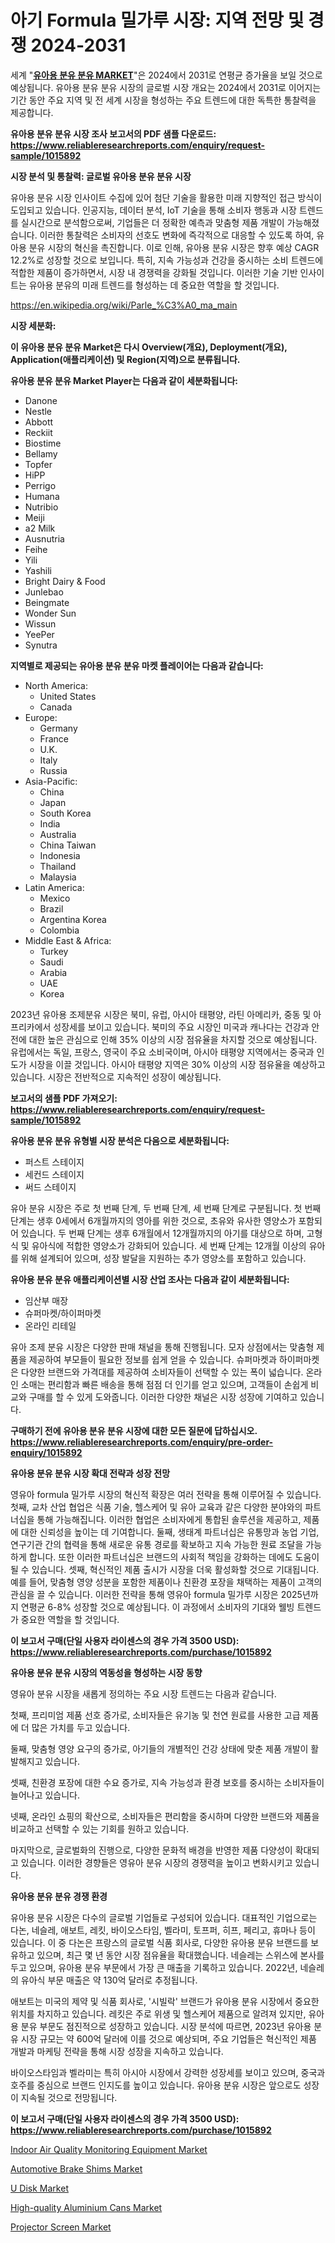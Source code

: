 <p><h1>아기 Formula 밀가루 시장: 지역 전망 및 경쟁 2024-2031</h1></p><p>세계 "<strong><a href="https://www.reliableresearchreports.com/infant-formula-milk-powder-r1015892?utm_campaign=106&utm_medium=8&utm_source=Github&utm_content=ia&utm_term=19102024&utm_id=infant-formula-milk-powder">유아용 분유 분유 MARKET</a></strong>"은 2024에서 2031로 연평균 증가율을 보일 것으로 예상됩니다. 유아용 분유 분유 시장의 글로벌 시장 개요는 2024에서 2031로 이어지는 기간 동안 주요 지역 및 전 세계 시장을 형성하는 주요 트렌드에 대한 독특한 통찰력을 제공합니다.</p>
<p><strong>유아용 분유 분유 시장 조사 보고서의 PDF 샘플 다운로드: <a href="https://www.reliableresearchreports.com/enquiry/request-sample/1015892?utm_campaign=106&utm_medium=8&utm_source=Github&utm_content=ia&utm_term=19102024&utm_id=infant-formula-milk-powder">https://www.reliableresearchreports.com/enquiry/request-sample/1015892</a></strong></p>
<p><strong>시장 분석 및 통찰력: 글로벌 유아용 분유 분유 시장</strong></p>
<p><p>유아용 분유 시장 인사이트 수집에 있어 첨단 기술을 활용한 미래 지향적인 접근 방식이 도입되고 있습니다. 인공지능, 데이터 분석, IoT 기술을 통해 소비자 행동과 시장 트렌드를 실시간으로 분석함으로써, 기업들은 더 정확한 예측과 맞춤형 제품 개발이 가능해졌습니다. 이러한 통찰력은 소비자의 선호도 변화에 즉각적으로 대응할 수 있도록 하여, 유아용 분유 시장의 혁신을 촉진합니다. 이로 인해, 유아용 분유 시장은 향후 예상 CAGR 12.2%로 성장할 것으로 보입니다. 특히, 지속 가능성과 건강을 중시하는 소비 트렌드에 적합한 제품이 증가하면서, 시장 내 경쟁력을 강화될 것입니다. 이러한 기술 기반 인사이트는 유아용 분유의 미래 트렌드를 형성하는 데 중요한 역할을 할 것입니다.</p></p>
<p><a href="%7CAUTHORITHY_DOMAIN_URL%7C?utm_campaign=106&utm_medium=8&utm_source=Github&utm_content=ia&utm_term=19102024&utm_id=infant-formula-milk-powder">https://en.wikipedia.org/wiki/Parle_%C3%A0_ma_main</a></p>
<p><strong>시장 세분화:</strong></p>
<p><strong>이 유아용 분유 분유 Market은 다시 Overview(개요), Deployment(개요), Application(애플리케이션) 및 Region(지역)으로 분류됩니다.</strong></p>
<p><strong>유아용 분유 분유 Market Player는 다음과 같이 세분화됩니다:</strong></p>
<p><ul><li>Danone</li><li>Nestle</li><li>Abbott</li><li>Reckiit</li><li>Biostime</li><li>Bellamy</li><li>Topfer</li><li>HiPP</li><li>Perrigo</li><li>Humana</li><li>Nutribio</li><li>Meiji</li><li>a2 Milk</li><li>Ausnutria</li><li>Feihe</li><li>Yili</li><li>Yashili</li><li>Bright Dairy & Food</li><li>Junlebao</li><li>Beingmate</li><li>Wonder Sun</li><li>Wissun</li><li>YeePer</li><li>Synutra</li></ul></p>
<p><strong>지역별로 제공되는 유아용 분유 분유 마켓 플레이어는 다음과 같습니다:</strong></p>
<p><ul>
    <li>
        North America:
        <ul>
            <li>United States</li>
            <li>Canada</li>
        </ul>
    </li>
    <li>
        Europe:
        <ul>
            <li>Germany</li>
            <li>France</li>
            <li>U.K.</li>
            <li>Italy</li>
            <li>Russia</li>
        </ul>
    </li>
    <li>
        Asia-Pacific:
        <ul>
            <li>China</li>
            <li>Japan</li>
            <li>South Korea</li>
            <li>India</li>
            <li>Australia</li>
            <li>China Taiwan</li>
            <li>Indonesia</li>
            <li>Thailand</li>
            <li>Malaysia</li>
        </ul>
    </li>
    <li>
        Latin America:
        <ul>
            <li>Mexico</li>
            <li>Brazil</li>
            <li>Argentina Korea</li>
            <li>Colombia</li>
        </ul>
    </li>
    <li>
        Middle East & Africa:
        <ul>
            <li>Turkey</li>
            <li>Saudi</li>
            <li>Arabia</li>
            <li>UAE</li>
            <li>Korea</li>
        </ul>
    </li>
    </ul></p>
<p><p>2023년 유아용 조제분유 시장은 북미, 유럽, 아시아 태평양, 라틴 아메리카, 중동 및 아프리카에서 성장세를 보이고 있습니다. 북미의 주요 시장인 미국과 캐나다는 건강과 안전에 대한 높은 관심으로 인해 35% 이상의 시장 점유율을 차지할 것으로 예상됩니다. 유럽에서는 독일, 프랑스, 영국이 주요 소비국이며, 아시아 태평양 지역에서는 중국과 인도가 시장을 이끌 것입니다. 아시아 태평양 지역은 30% 이상의 시장 점유율을 예상하고 있습니다. 시장은 전반적으로 지속적인 성장이 예상됩니다.</p></p>
<p><strong>보고서의 샘플 PDF 가져오기: <a href="https://www.reliableresearchreports.com/enquiry/request-sample/1015892?utm_campaign=106&utm_medium=8&utm_source=Github&utm_content=ia&utm_term=19102024&utm_id=infant-formula-milk-powder">https://www.reliableresearchreports.com/enquiry/request-sample/1015892</a></strong></p>
<p><strong>유아용 분유 분유 유형별 시장 분석은 다음으로 세분화됩니다:</strong></p>
<p><ul><li>퍼스트 스테이지</li><li>세컨드 스테이지</li><li>써드 스테이지</li></ul></p>
<p><p>유아 분유 시장은 주로 첫 번째 단계, 두 번째 단계, 세 번째 단계로 구분됩니다. 첫 번째 단계는 생후 0세에서 6개월까지의 영아를 위한 것으로, 초유와 유사한 영양소가 포함되어 있습니다. 두 번째 단계는 생후 6개월에서 12개월까지의 아기를 대상으로 하며, 고형식 및 유아식에 적합한 영양소가 강화되어 있습니다. 세 번째 단계는 12개월 이상의 유아를 위해 설계되어 있으며, 성장 발달을 지원하는 추가 영양소를 포함하고 있습니다.</p></p>
<p><strong>유아용 분유 분유 애플리케이션별 시장 산업 조사는 다음과 같이 세분화됩니다:</strong></p>
<p><ul><li>임산부 매장</li><li>슈퍼마켓/하이퍼마켓</li><li>온라인 리테일</li></ul></p>
<p><p>유아 조제 분유 시장은 다양한 판매 채널을 통해 진행됩니다. 모자 상점에서는 맞춤형 제품을 제공하여 부모들이 필요한 정보를 쉽게 얻을 수 있습니다. 슈퍼마켓과 하이퍼마켓은 다양한 브랜드와 가격대를 제공하여 소비자들이 선택할 수 있는 폭이 넓습니다. 온라인 소매는 편리함과 빠른 배송을 통해 점점 더 인기를 얻고 있으며, 고객들이 손쉽게 비교와 구매를 할 수 있게 도와줍니다. 이러한 다양한 채널은 시장 성장에 기여하고 있습니다.</p></p>
<p><strong>구매하기 전에 유아용 분유 분유 시장에 대한 모든 질문에 답하십시오. <a href="https://www.reliableresearchreports.com/enquiry/pre-order-enquiry/1015892?utm_campaign=106&utm_medium=8&utm_source=Github&utm_content=ia&utm_term=19102024&utm_id=infant-formula-milk-powder">https://www.reliableresearchreports.com/enquiry/pre-order-enquiry/1015892</a></strong></p>
<p><strong>유아용 분유 분유 시장 확대 전략과 성장 전망</strong></p>
<p><p>영유아 formula 밀가루 시장의 혁신적 확장은 여러 전략을 통해 이루어질 수 있습니다. 첫째, 교차 산업 협업은 식품 기술, 헬스케어 및 유아 교육과 같은 다양한 분야와의 파트너십을 통해 가능해집니다. 이러한 협업은 소비자에게 통합된 솔루션을 제공하고, 제품에 대한 신뢰성을 높이는 데 기여합니다. 둘째, 생태계 파트너십은 유통망과 농업 기업, 연구기관 간의 협력을 통해 새로운 유통 경로를 확보하고 지속 가능한 원료 조달을 가능하게 합니다. 또한 이러한 파트너십은 브랜드의 사회적 책임을 강화하는 데에도 도움이 될 수 있습니다. 셋째, 혁신적인 제품 출시가 시장을 더욱 활성화할 것으로 기대됩니다. 예를 들어, 맞춤형 영양 성분을 포함한 제품이나 친환경 포장을 채택하는 제품이 고객의 관심을 끌 수 있습니다. 이러한 전략을 통해 영유아 formula 밀가루 시장은 2025년까지 연평균 6-8% 성장할 것으로 예상됩니다. 이 과정에서 소비자의 기대와 웰빙 트렌드가 중요한 역할을 할 것입니다.</p></p>
<p><strong>이 보고서 구매(단일 사용자 라이센스의 경우 가격 3500 USD): <a href="https://www.reliableresearchreports.com/purchase/1015892?utm_campaign=106&utm_medium=8&utm_source=Github&utm_content=ia&utm_term=19102024&utm_id=infant-formula-milk-powder">https://www.reliableresearchreports.com/purchase/1015892</a></strong></p>
<p><strong>유아용 분유 분유 시장의 역동성을 형성하는 시장 동향</strong></p>
<p><p>영유아 분유 시장을 새롭게 정의하는 주요 시장 트렌드는 다음과 같습니다. </p><p>첫째, 프리미엄 제품 선호 증가로, 소비자들은 유기농 및 천연 원료를 사용한 고급 제품에 더 많은 가치를 두고 있습니다. </p><p>둘째, 맞춤형 영양 요구의 증가로, 아기들의 개별적인 건강 상태에 맞춘 제품 개발이 활발해지고 있습니다. </p><p>셋째, 친환경 포장에 대한 수요 증가로, 지속 가능성과 환경 보호를 중시하는 소비자들이 늘어나고 있습니다. </p><p>넷째, 온라인 쇼핑의 확산으로, 소비자들은 편리함을 중시하며 다양한 브랜드와 제품을 비교하고 선택할 수 있는 기회를 원하고 있습니다. </p><p>마지막으로, 글로벌화의 진행으로, 다양한 문화적 배경을 반영한 제품 다양성이 확대되고 있습니다. 이러한 경향들은 영유아 분유 시장의 경쟁력을 높이고 변화시키고 있습니다.</p></p>
<p><strong>유아용 분유 분유 경쟁 환경</strong></p>
<p><p>유아용 분유 시장은 다수의 글로벌 기업들로 구성되어 있습니다. 대표적인 기업으로는 다논, 네슬레, 애보트, 레킷, 바이오스타임, 벨라미, 토프퍼, 히프, 페리고, 휴마나 등이 있습니다. 이 중 다논은 프랑스의 글로벌 식품 회사로, 다양한 유아용 분유 브랜드를 보유하고 있으며, 최근 몇 년 동안 시장 점유율을 확대했습니다. 네슬레는 스위스에 본사를 두고 있으며, 유아용 분유 부문에서 가장 큰 매출을 기록하고 있습니다. 2022년, 네슬레의 유아식 부문 매출은 약 130억 달러로 추정됩니다.</p><p>애보트는 미국의 제약 및 식품 회사로, '시빌락' 브랜드가 유아용 분유 시장에서 중요한 위치를 차지하고 있습니다. 레킷은 주로 위생 및 헬스케어 제품으로 알려져 있지만, 유아용 분유 부문도 점진적으로 성장하고 있습니다. 시장 분석에 따르면, 2023년 유아용 분유 시장 규모는 약 600억 달러에 이를 것으로 예상되며, 주요 기업들은 혁신적인 제품 개발과 마케팅 전략을 통해 시장 성장을 지속하고 있습니다.</p><p>바이오스타임과 벨라미는 특히 아시아 시장에서 강력한 성장세를 보이고 있으며, 중국과 호주를 중심으로 브랜드 인지도를 높이고 있습니다. 유아용 분유 시장은 앞으로도 성장이 지속될 것으로 전망됩니다.</p></p>
<p><strong>이 보고서 구매(단일 사용자 라이센스의 경우 가격 3500 USD): <a href="https://www.reliableresearchreports.com/purchase/1015892?utm_campaign=106&utm_medium=8&utm_source=Github&utm_content=ia&utm_term=19102024&utm_id=infant-formula-milk-powder">https://www.reliableresearchreports.com/purchase/1015892</a></strong></p>
<p><p><a href="https://issuu.com/reportprime-2/docs/indoor-air-quality-monitoring-equip_96df465dd552c0?utm_campaign=106&utm_medium=8&utm_source=Github&utm_content=ia&utm_term=19102024&utm_id=infant-formula-milk-powder">Indoor Air Quality Monitoring Equipment Market</a></p><p><a href="https://issuu.com/reportprime-2/docs/automotive-brake-shims-market-size-_5d42d9f354c4e9?utm_campaign=106&utm_medium=8&utm_source=Github&utm_content=ia&utm_term=19102024&utm_id=infant-formula-milk-powder">Automotive Brake Shims Market</a></p><p><a href="https://www.linkedin.com/pulse/u-disk-market-navigating-challenges-unlocking-potential-3e8we?utm_campaign=106&utm_medium=8&utm_source=Github&utm_content=ia&utm_term=19102024&utm_id=infant-formula-milk-powder">U Disk Market</a></p><p><a href="https://github.com/aiko92han/Market-Research-Report-List-1/blob/main/high-quality-aluminium-cans-market.md?utm_campaign=106&utm_medium=8&utm_source=Github&utm_content=ia&utm_term=19102024&utm_id=infant-formula-milk-powder">High-quality Aluminium Cans Market</a></p><p><a href="https://www.linkedin.com/pulse/projector-screen-market-transformation-comparative-xsqfe?utm_campaign=106&utm_medium=8&utm_source=Github&utm_content=ia&utm_term=19102024&utm_id=infant-formula-milk-powder">Projector Screen Market</a></p></p>